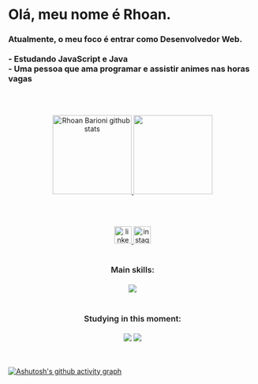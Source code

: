 <h1 align="left">Olá, meu nome é Rhoan.</h1>

<h3 align="left">Atualmente, o meu foco é entrar como Desenvolvedor Web.<br><br>  - Estudando JavaScript e Java<br>  - Uma pessoa que ama programar e assistir animes nas horas vagas</h3>

<br><br>

<div align="center">
  <a href="https://github.com/RhoanBarioni">
  <img height="160em" src="https://github-readme-stats.vercel.app/api?username=rhoanbarioni&show_icons=true&count_private=true&hide_border=true&title_color=58a6ff&icon_color=1f6feb&text_color=c9d1d9&bg_color=0d1117" alt="Rhoan Barioni github stats" /> 
  <img height="160em" src="https://github-readme-stats.vercel.app/api/top-langs/?username=rhoanbarioni&layout=compact&hide_border=true&title_color=58a6ff&text_color=c9d1d9&bg_color=0d1117" />
</div>

<br><br>

<div align="center">
   <!--<a href = "mailto:cmp.1a." target="_blank"> <img src="https://img.shields.io/badge/Gmail-D14836?style=for-the-badge&logo=gmail&logoColor=white" height="35"></a>-->
  <a href="https://www.linkedin.com/in/rhoanbarioni/" target="_blank">
    <img src="https://img.shields.io/badge/LinkedIn-0077B5?style=for-the-badge&logo=linkedin&logoColor=white" height="35" alt="linkedin logo" target="_blank"/>
  </a>
  <a href="https://www.instagram.com/rhoanbarioni.dev/" target="_blank">
    <img src="https://img.shields.io/badge/Instagram-E4405F?style=for-the-badge&logo=instagram&logoColor=white" height="35" alt="instagram logo" target="_blank"/>
  </a>
</div>

<br>

<div align="center">
  <!--
  ![HTML](https://img.shields.io/badge/HTML5-E34F26?style=for-the-badge&logo=html5&logoColor=white)&nbsp;
  ![CSS](https://img.shields.io/badge/CSS3-1572B6?style=for-the-badge&logo=css3&logoColor=white)&nbsp;
  ![JAVASCRIPT](https://img.shields.io/badge/JavaScript-F7DF1E?style=for-the-badge&logo=javascript&logoColor=black)&nbsp;
  ![GIT](https://img.shields.io/badge/GIT-E44C30?style=for-the-badge&logo=git&logoColor=white)&nbsp;
  -->

  <h3 style="font-weight:600;"> Main skills:<br><br>
  <img src="https://skillicons.dev/icons?i=html,css,scss,js,git,github"><br><br>

  <h3 style="font-weight:600;"> Studying in this moment:<br><br>
  <img src="https://skillicons.dev/icons?i=js">
  <img src="https://skillicons.dev/icons?i=java">
</div>


<br>

[![Ashutosh's github activity graph](https://github-readme-activity-graph.vercel.app/graph?username=rhoanbarioni&bg_color=000000&color=ffffff&line=ffffff&point=8c00ff&area=true&hide_border=true)](https://github.com/ashutosh00710/github-readme-activity-graph)
